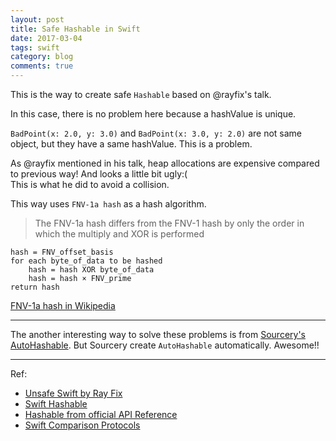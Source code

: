 ```yaml
---
layout: post
title: Safe Hashable in Swift
date: 2017-03-04
tags: swift
category: blog
comments: true
---
```


This is the way to create safe `Hashable` based on @rayfix's talk.

<script src="https://gist.github.com/pixyzehn/f26c5f976d60abc4452d187029263006.js"></script>

In this case, there is no problem here because a hashValue is unique.

<script src="https://gist.github.com/pixyzehn/ce4af7f4dbdcbe9e1c7bb9d87228bf72.js"></script>

`BadPoint(x: 2.0, y: 3.0)` and `BadPoint(x: 3.0, y: 2.0)` are not same object, but they have a same hashValue. This is a problem.

<script src="https://gist.github.com/pixyzehn/c60fa4dcc9023236dc0a25c28e93e3da.js"></script>

As @rayfix mentioned in his talk, heap allocations are expensive compared to previous way! And looks a little bit ugly:(  
This is what he did to avoid a collision.

<script src="https://gist.github.com/pixyzehn/f36b2101d2640c27a6053e0a84cba797.js"></script>

This way uses `FNV-1a hash` as a hash algorithm.

> The FNV-1a hash differs from the FNV-1 hash by only the order in which the multiply and XOR is performed

```
hash = FNV_offset_basis
for each byte_of_data to be hashed
    hash = hash XOR byte_of_data
    hash = hash × FNV_prime
return hash
```
[FNV-1a hash in Wikipedia](https://en.wikipedia.org/wiki/Fowler%E2%80%93Noll%E2%80%93Vo_hash_function#FNV-1a_hash)

---

The another interesting way to solve these problems is from [Sourcery's AutoHashable](https://github.com/krzysztofzablocki/Sourcery/blob/master/Templates/AutoHashable.stencil). But Sourcery create `AutoHashable` automatically. Awesome!!

<script src="https://gist.github.com/pixyzehn/7ad2ecdffb6a93aa10e1fc88fef8f6dc.js"></script>

---

Ref:

- [Unsafe Swift by Ray Fix](https://speakerdeck.com/rayfix/unsafe-swift)
- [Swift Hashable](https://useyourloaf.com/blog/swift-hashable/)
- [Hashable from official API Reference](https://developer.apple.com/reference/swift/hashable)
- [Swift Comparison Protocols](http://nshipster.com/swift-comparison-protocols/)
